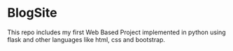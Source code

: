 # BlogSite
This repo includes my first Web Based Project implemented in python using flask and other languages like html, css and bootstrap. 
